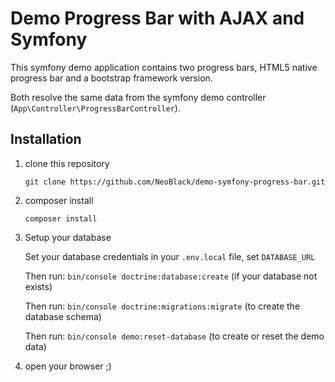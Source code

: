 # Demo Progress Bar with AJAX and Symfony
This symfony demo application contains two progress bars, HTML5 native progress bar and a bootstrap framework version.

Both resolve the same data from the symfony demo controller (`App\Controller\ProgressBarController`).

## Installation
1) clone this repository
   
   `git clone https://github.com/NeoBlack/demo-symfony-progress-bar.git`   

2) composer install

   `composer install`
   
3) Setup your database

   Set your database credentials in your `.env.local` file, set `DATABASE_URL`
   
   Then run: `bin/console doctrine:database:create` (if your database not exists)
   
   Then run: `bin/console doctrine:migrations:migrate` (to create the database schema)
   
   Then run: `bin/console demo:reset-database` (to create or reset the demo data)
   
4) open your browser ;)

